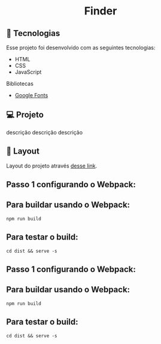  <h1 align="center">Finder</h1>

## 🚀 Tecnologias

Esse projeto foi desenvolvido com as seguintes tecnologias:

- HTML
- CSS
- JavaScript

Bibliotecas

- [Google Fonts](https://fonts.google.com/)

## 💻 Projeto

descrição descrição descrição

## 🔖 Layout

Layout do projeto através [desse link](https://www.figma.com/file/FnTOK15dbxgyBC2JqTMEpy/E-carros?node-id=5762%3A29121x).

## Passo 1 configurando o Webpack:

## Para buildar usando o Webpack:

`npm run build`

## Para testar o build:

`cd dist && serve -s`

## Passo 1 configurando o Webpack:

## Para buildar usando o Webpack:

`npm run build`

## Para testar o build:

`cd dist && serve -s`
